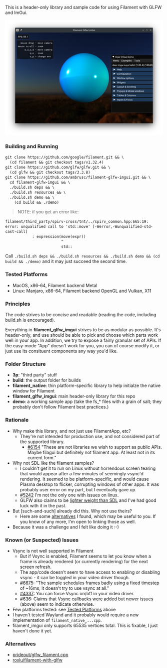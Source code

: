 This is a header-only library and sample code for using Filament with GLFW and ImGui.

![screenshot](screenshot.png "Screenshot")

### Building and Running
```
git clone https://github.com/google/filament.git && \
  (cd filament && git checkout tags/v1.32.4)
git clone https://github.com/glfw/glfw.git && \
  (cd glfw && git checkout tags/3.3.8)
git clone https://github.com/ambrusc/filament-glfw-imgui.git && \
  cd filament-glfw-imgui && \
  ./build.sh deps && \
  ./build.sh resources && \
  ./build.sh demo && \
    (cd build && ./demo)
```

> NOTE: if you get an error like:
```
filament/third_party/spirv-cross/tnt/../spirv_common.hpp:665:19: error: unqualified call to 'std::move' [-Werror,-Wunqualified-std-cast-call]
            : expression(move(expr))
                         ^
                         std::
```
Call `./build.sh deps && ./build.sh resources && ./build.sh demo && (cd build && ./demo)` and it may just succeed the second time.

### Tested Platforms
- MacOS, x86-64, Filament backend Metal
- Linux: Manjaro, x86-64, Filament backend OpenGL and Vulkan, X11

### Principles
The code strives to be concise and readable (reading the code, including build.sh is encouraged). 

Everything in __filament_glfw_imgui__ strives to be as modular as possible. It's header-only, and use should be able to pick and choose which parts work well in your app. In addition, we try to expose a fairly granular set of APIs. If the easy-mode "App" doesn't work for you, you can of course modify it, or just use its consituent components any way you'd like.

### Folder Structure
- __3p__: "third party" stuff
- __build__: the output folder for builds
- __filament_native__: thin platform-specific library to help initialze the native window for Filament
- __filament_glfw_imgui__: main header-only library for this repo
- __demo__: a working sample app (take the fs_* files with a grain of salt; they probably don't follow Filament best practices.)

### Rationale
- Why make this library, and not just use FilamentApp, etc?
  - They're not intended for production use, and not considered part of the supported library.
    - [#6154](https://github.com/google/filament/issues/6154) "These are not libraries we wish to support as public APIs. Maybe filagui but definitely not filament app. At least not in its current form."
- Why not SDL like the filament samples?
  - I couldn't get it to run on Linux without horrendous screen tearing that would appear after a few minutes of seemingly vsync'd rendering. It seemed to be platform-specific, and would cause Plasma desktop to flicker, corrupting windows of other apps. It was probably user error on my part, but I eventually gave up.
  - [#5242](https://github.com/google/filament/issues/5242) I'm not the only one with issues on linux.
  - GLFW also claims to be [lighter weight than SDL](https://www.glfw.org/faq.html#13---why-yet-another-opengl-library) and I've had good luck with it in the past.
- But [such-and-such] already did this. Why not use theirs?
  - Here are some [alternatives](#alternatives) I found, which may be useful to you. If you know of any more, I'm open to linking those as well.
- Because it was a challenge and I felt like doing it :-)

### Known (or Suspected) Issues
- Vsync is not well supported in Filament
  - But if Vsync is enabled, Filament seems to let you know when a frame is already rendered (or currently rendering) for the next screen refresh.
  - The app/code doesn't seem to have access to enabling or disabling vsync - it can be toggled in your video driver though.
  - [#6675](https://github.com/google/filament/issues/6675): "The sample schedules frames badly using a fixed timestep of ~16ms, it doesn't try to use vsync at all."
  - [#4337](https://github.com/google/filament/issues/4337): You can force Vsync on/off in your video driver.
  - [#636](https://github.com/google/filament/issues/636): Claims that Vsync callbacks were added but newer issues (above) seem to indicate otherwise.
- Few platforms tested: see [Tested Platforms](tested-platforms) above
- I haven't tested Wayland and it probably would require a new implementation of `filament_native_...cpp`.
- filament_imgui only supports 65535 vertices total. This is fixable, I just haven't done it yet.

### Alternatives
- [prideout/glfw_filament.cpp](https://gist.github.com/prideout/7b9697a984d676516d59c05ef42fbd0c)
- [roxlu/filament-with-glfw](https://github.com/roxlu/filament-with-glfw)
